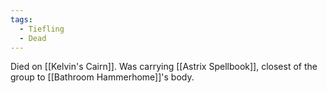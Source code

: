 ```yaml
---
tags:
  - Tiefling
  - Dead
---
```


Died on [[Kelvin's Cairn]]. Was carrying [[Astrix Spellbook]], closest of the group to [[Bathroom Hammerhome]]'s body.